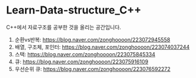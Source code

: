 # Learn-Data-structure_C++
C++에서 자료구조를 공부한 것을 올리는 공간입니다.

1. 순환vs반복: https://blog.naver.com/zonghoooon/223072945558
2. 배열, 구조체, 포인터: https://blog.naver.com/zonghoooon/223074037244
3. 스택: https://blog.naver.com/zonghoooon/223075845334
4. 큐: https://blog.naver.com/zonghoooon/223075916109
5. 우선순위 큐: https://blog.naver.com/zonghoooon/223076592272
